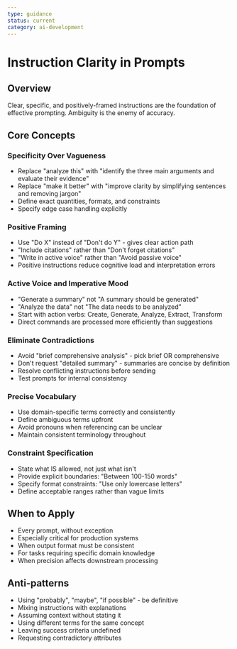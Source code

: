 ```yaml
---
type: guidance
status: current
category: ai-development
---
```


# Instruction Clarity in Prompts

## Overview
Clear, specific, and positively-framed instructions are the foundation of effective prompting. Ambiguity is the enemy of accuracy.

## Core Concepts

### Specificity Over Vagueness
- Replace "analyze this" with "identify the three main arguments and evaluate their evidence"
- Replace "make it better" with "improve clarity by simplifying sentences and removing jargon"
- Define exact quantities, formats, and constraints
- Specify edge case handling explicitly

### Positive Framing
- Use "Do X" instead of "Don't do Y" - gives clear action path
- "Include citations" rather than "Don't forget citations"
- "Write in active voice" rather than "Avoid passive voice"
- Positive instructions reduce cognitive load and interpretation errors

### Active Voice and Imperative Mood
- "Generate a summary" not "A summary should be generated"
- "Analyze the data" not "The data needs to be analyzed"
- Start with action verbs: Create, Generate, Analyze, Extract, Transform
- Direct commands are processed more efficiently than suggestions

### Eliminate Contradictions
- Avoid "brief comprehensive analysis" - pick brief OR comprehensive
- Don't request "detailed summary" - summaries are concise by definition
- Resolve conflicting instructions before sending
- Test prompts for internal consistency

### Precise Vocabulary
- Use domain-specific terms correctly and consistently
- Define ambiguous terms upfront
- Avoid pronouns when referencing can be unclear
- Maintain consistent terminology throughout

### Constraint Specification
- State what IS allowed, not just what isn't
- Provide explicit boundaries: "Between 100-150 words"
- Specify format constraints: "Use only lowercase letters"
- Define acceptable ranges rather than vague limits

## When to Apply
- Every prompt, without exception
- Especially critical for production systems
- When output format must be consistent
- For tasks requiring specific domain knowledge
- When precision affects downstream processing

## Anti-patterns
- Using "probably", "maybe", "if possible" - be definitive
- Mixing instructions with explanations
- Assuming context without stating it
- Using different terms for the same concept
- Leaving success criteria undefined
- Requesting contradictory attributes